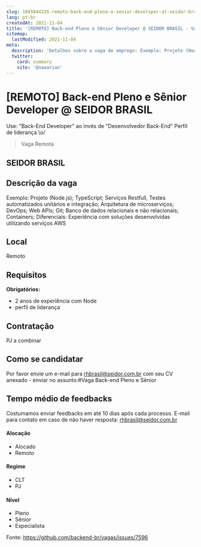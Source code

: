 ```yaml
---
slug: 1045044326-remoto-back-end-pleno-e-senior-developer-at-seidor-brasil
lang: pt-br
createdAt: 2021-11-04
title: '[REMOTO] Back-end Pleno e Sênior Developer @ SEIDOR BRASIL - Vaga de Emprego'
sitemap:
  lastModified: 2021-11-04
meta:
  description: 'Detalhes sobre a vaga de emprego: Exemplo: Projeto (Node.js); TypeScript; Serviços Restfull, Testes automatizados unitários e integração; Arquitetura de microserviços; DevOps; Web APIs; Git; Banco de dados relacionais e não relacionais; Containers; Diferenciais: Experiência com soluções desenvolvidas utilizando serviços AWS'
  twitter:
    card: summary
    site: '@nawarian'
---
```


# [REMOTO] Back-end Pleno e Sênior Developer @ SEIDOR BRASIL

Use: "Back-End Developer" ao invés de 
"Desenvolvedor Back-End" Perfil de liderança \o/

> Vaga Remota 

## SEIDOR BRASIL

## Descrição da vaga

Exemplo: Projeto (Node.js); TypeScript; Serviços Restfull, Testes automatizados unitários e integração; Arquitetura de microserviços; DevOps; Web APIs; Git; Banco de dados relacionais e não relacionais; Containers;
Diferenciais:  Experiência com soluções desenvolvidas utilizando serviços AWS


## Local
 Remoto

## Requisitos

**Obrigatórios:**
- 2 anos de experiência com Node
- perfil de liderança

## Contratação

PJ a combinar

## Como se candidatar

Por favor envie um e-mail para rhbrasil@seidor.com.br com seu CV anexado - enviar no assunto:#Vaga Back-end Pleno e Sênior

## Tempo médio de feedbacks

Costumamos enviar feedbacks em até 10 dias após cada processo.
E-mail para contato em caso de não haver resposta: rhbrasil@seidor.com.br 

#### Alocação
- Alocado
- Remoto

#### Regime
- CLT
- PJ

#### Nível
- Pleno
- Sênior
- Especialista



Fonte: https://github.com/backend-br/vagas/issues/7596